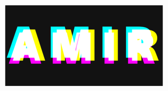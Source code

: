 #
![octicons cover light](https://raw.githubusercontent.com/amirghorbanizadeh/Amir/main/Screenshot%202023-11-17%20155004.png?token=GHSAT0AAAAAACKMPXKKWCVIYL65LKRRQRG2ZKYUTNQ)
